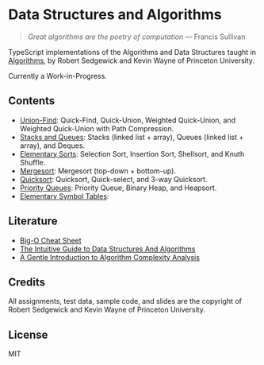 # Data Structures and Algorithms


> *Great algorithms are the poetry of computation* — Francis Sullivan


TypeScript implementations of the Algorithms and Data Structures taught in [Algorithms](https://algs4.cs.princeton.edu/home/), by Robert Sedgewick and Kevin Wayne of Princeton University.


Currently a Work-in-Progress.

## Contents
- [Union-Find](union-find/): Quick-Find, Quick-Union, Weighted Quick-Union, and Weighted Quick-Union with Path Compression.
- [Stacks and Queues](stacks-and-queues/): Stacks (linked list + array), Queues (linked list + array), and Deques.
- [Elementary Sorts](elementary-sorts/): Selection Sort, Insertion Sort, Shellsort, and Knuth Shuffle.
- [Mergesort](mergesort/): Mergesort (top-down + bottom-up).
- [Quicksort](quicksort/): Quicksort, Quick-select, and 3-way Quicksort.
- [Priority Queues](priority-queues/): Priority Queue, Binary Heap, and Heapsort.
- [Elementary Symbol Tables](elementary-symbol-tables/): 

## Literature
- [Big-O Cheat Sheet](http://bigocheatsheet.com/)
- [The Intuitive Guide to Data Structures And Algorithms](https://www.interviewcake.com/data-structures-and-algorithms-guide)
- [A Gentle Introduction to Algorithm Complexity Analysis](http://discrete.gr/complexity/)

## Credits
All assignments, test data, sample code, and slides are the copyright of Robert Sedgewick and Kevin Wayne of Princeton University.

## License
MIT
